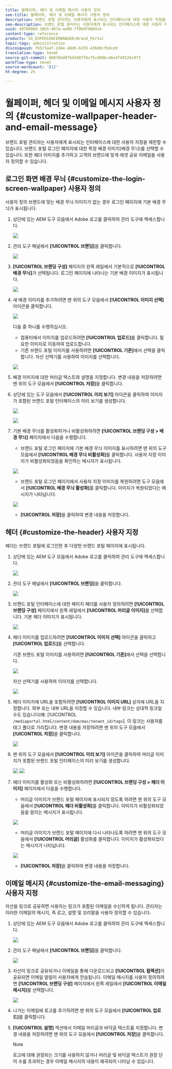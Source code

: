 ```yaml
---
title: 월페이퍼, 헤더 및 이메일 메시지 사용자 정의
seo-title: 월페이퍼, 헤더 및 이메일 메시지 사용자 정의
description: 브랜드 포털 관리자는 사용자에게 표시되는 인터페이스에 대한 사용자 지정을 제한할 수 있습니다. 브랜드 포털 로그인 페이지에 대한 특정 배경 이미지(배경 무늬)를 선택할 수 있습니다. 또한 헤더 이미지를 추가하고 고객의 브랜드에 맞게 에셋 공유 이메일을 사용자 정의할 수 있습니다.
seo-description: 브랜드 포털 관리자는 사용자에게 표시되는 인터페이스에 대한 사용자 지정을 제한할 수 있습니다. 브랜드 포털 로그인 페이지에 대한 특정 배경 이미지(배경 무늬)를 선택할 수 있습니다. 또한 헤더 이미지를 추가하고 고객의 브랜드에 맞게 에셋 공유 이메일을 사용자 정의할 수 있습니다.
uuid: e078d0b9-18b5-467a-ae90-7f0b9fd0d414
content-type: reference
products: SG_EXPERIENCEMANAGER/Brand_Portal
topic-tags: administration
discoiquuid: 7b573a4f-2d4e-48d6-b259-436d0cfbdce9
translation-type: tm+mt
source-git-commit: 86078dd07b5d487f8cf5cd08bc46e4745529c873
workflow-type: tm+mt
source-wordcount: '812'
ht-degree: 2%

---
```



# 월페이퍼, 헤더 및 이메일 메시지 사용자 정의 {#customize-wallpaper-header-and-email-message}

브랜드 포털 관리자는 사용자에게 표시되는 인터페이스에 대한 사용자 지정을 제한할 수 있습니다. 브랜드 포털 로그인 페이지에 대한 특정 배경 이미지(배경 무늬)를 선택할 수 있습니다. 또한 헤더 이미지를 추가하고 고객의 브랜드에 맞게 에셋 공유 이메일을 사용자 정의할 수 있습니다.

## 로그인 화면 배경 무늬 {#customize-the-login-screen-wallpaper} 사용자 정의

사용자 정의 브랜드에 맞는 배경 무늬 이미지가 없는 경우 로그인 페이지에 기본 배경 무늬가 표시됩니다.

1. 상단에 있는 AEM 도구 모음에서 Adobe 로고를 클릭하여 관리 도구에 액세스합니다.

   ![](assets/aemlogo.png)

1. 관리 도구 패널에서 **[!UICONTROL 브랜딩]**&#x200B;을 클릭합니다.


   ![](assets/admin-tools-panel-10.png)

1. **[!UICONTROL 브랜딩 구성]** 페이지의 왼쪽 레일에서 기본적으로 **[!UICONTROL 배경 무늬]**&#x200B;가 선택됩니다. 로그인 페이지에 나타나는 기본 배경 이미지가 표시됩니다.

   ![](assets/default_wallpaper.png)

1. 새 배경 이미지를 추가하려면 맨 위의 도구 모음에서 **[!UICONTROL 이미지 선택]** 아이콘을 클릭합니다.

   ![](assets/choose_wallpaperimage.png)

   다음 중 하나를 수행하십시오.

   * 컴퓨터에서 이미지를 업로드하려면 **[!UICONTROL 업로드]**&#x200B;를 클릭합니다. 필요한 이미지로 이동하여 업로드합니다.
   * 기존 브랜드 포털 이미지를 사용하려면 **[!UICONTROL 기존]**&#x200B;에서 선택을 클릭합니다. 자산 선택기를 사용하여 이미지를 선택합니다.

   ![](assets/asset-picker.png)

1. 배경 이미지에 대한 머리글 텍스트와 설명을 지정합니다. 변경 내용을 저장하려면 맨 위의 도구 모음에서 **[!UICONTROL 저장]**&#x200B;을 클릭합니다.

1. 상단에 있는 도구 모음에서 **[!UICONTROL 미리 보기]** 아이콘을 클릭하여 이미지가 포함된 브랜드 포털 인터페이스의 미리 보기를 생성합니다.

   ![](assets/chlimage_1.png)

   ![](assets/custom-wallpaper-preview.png)

1. 기본 배경 무늬를 활성화하거나 비활성화하려면 **[!UICONTROL 브랜딩 구성 > 배경 무늬]** 페이지에서 다음을 수행합니다.

   * 브랜드 포털 로그인 페이지에 기본 배경 무늬 이미지를 표시하려면 맨 위의 도구 모음에서 **[!UICONTROL 배경 무늬 비활성화]**&#x200B;를 클릭합니다. 사용자 지정 이미지가 비활성화되었음을 확인하는 메시지가 표시됩니다.

   ![](assets/chlimage_1-1.png)

   * 브랜드 포털 로그인 페이지에서 사용자 지정 이미지를 복원하려면 도구 모음에서 **[!UICONTROL 배경 무늬 활성화]**&#x200B;를 클릭합니다. 이미지가 복원되었다는 메시지가 나타납니다.

   ![](assets/chlimage_1-2.png)

   * **[!UICONTROL 저장]**&#x200B;을 클릭하여 변경 내용을 저장합니다.



## 헤더 {#customize-the-header} 사용자 지정

헤더는 브랜드 포털에 로그인한 후 다양한 브랜드 포털 페이지에 표시됩니다.

1. 상단에 있는 AEM 도구 모음에서 Adobe 로고를 클릭하여 관리 도구에 액세스합니다.

   ![](assets/aemlogo.png)

1. 관리 도구 패널에서 **[!UICONTROL 브랜딩]**&#x200B;을 클릭합니다.

   ![](assets/admin-tools-panel-11.png)

1. 브랜드 포털 인터페이스에 대한 페이지 헤더를 사용자 정의하려면 **[!UICONTROL 브랜딩 구성]** 페이지에서 왼쪽 레일에서 **[!UICONTROL 머리글 이미지]**&#x200B;를 선택합니다. 기본 헤더 이미지가 표시됩니다.

   ![](assets/default-header.png)

1. 헤더 이미지를 업로드하려면 **[!UICONTROL 이미지 선택]** 아이콘을 클릭하고 **[!UICONTROL 업로드]**&#x200B;를 선택합니다.

   기존 브랜드 포털 이미지를 사용하려면 **[!UICONTROL 기존]**&#x200B;에서 선택을 선택합니다.

   ![](assets/choose_wallpaperimage-1.png)

   자산 선택기를 사용하여 이미지를 선택합니다.

   ![](assets/asset-picker-header.png)

1. 헤더 이미지에 URL을 포함하려면 **[!UICONTROL 이미지 URL]** 상자에 URL을 지정합니다. 외부 또는 내부 URL을 지정할 수 있습니다. 내부 링크는 상대적 링크일 수도 있습니다(예:
   [!UICONTROL `/mediaportal.html/content/dam/mac/tenant_id/tags`].
이 링크는 사용자를 태그 폴더로 가리킵니다.
변경 내용을 저장하려면 맨 위의 도구 모음에서 **[!UICONTROL 저장]**&#x200B;을 클릭합니다.

   ![](assets/configure_brandingheaderimageurl.png)

1. 맨 위의 도구 모음에서 **[!UICONTROL 미리 보기]** 아이콘을 클릭하여 머리글 이미지가 포함된 브랜드 포털 인터페이스의 미리 보기를 생성합니다.

   ![](assets/chlimage_1-3.png)
   ![](assets/custom_header_preview.png)

1. 헤더 이미지를 활성화 또는 비활성화하려면 **[!UICONTROL 브랜딩 구성 > 헤더 이미지]** 페이지에서 다음을 수행합니다.

   * 머리글 이미지가 브랜드 포털 페이지에 표시되지 않도록 하려면 맨 위의 도구 모음에서 **[!UICONTROL 헤더 비활성화]**&#x200B;를 클릭합니다. 이미지가 비활성화되었음을 알리는 메시지가 표시됩니다.

   ![](assets/chlimage_1-4.png)

   * 머리글 이미지가 브랜드 포털 페이지에 다시 나타나도록 하려면 맨 위의 도구 모음에서 **[!UICONTROL 머리글]** 활성화를 클릭합니다. 이미지가 활성화되었다는 메시지가 나타납니다.

   ![](assets/chlimage_1-5.png)

   * **[!UICONTROL 저장]**&#x200B;을 클릭하여 변경 내용을 저장합니다.



## 이메일 메시지 {#customize-the-email-messaging} 사용자 지정

자산을 링크로 공유하면 사용자는 링크가 포함된 이메일을 수신하게 됩니다. 관리자는 이러한 이메일의 메시지, 즉 로고, 설명 및 꼬리말을 사용자 정의할 수 있습니다.

1. 상단에 있는 AEM 도구 모음에서 Adobe 로고를 클릭하여 관리 도구에 액세스합니다.

   ![](assets/aemlogo.png)

1. 관리 도구 패널에서 **[!UICONTROL 브랜딩]**&#x200B;을 클릭합니다.

   ![](assets/admin-tools-panel-12.png)

1. 자산이 링크로 공유되거나 이메일을 통해 다운로드되고 **[!UICONTROL 컬렉션]**&#x200B;이 공유되면 이메일 알림이 사용자에게 전송됩니다. 이메일 메시지를 사용자 정의하려면 **[!UICONTROL 브랜딩 구성]** 페이지에서 왼쪽 레일에서 **[!UICONTROL 이메일 메시지]**&#x200B;를 선택합니다.

   ![](assets/configure-branding-page-email.png)

1. 나가는 이메일에 로고를 추가하려면 맨 위의 도구 모음에서 **[!UICONTROL 업로드]**&#x200B;를 클릭합니다.

1. **[!UICONTROL 설명]** 섹션에서 이메일 머리글과 바닥글 텍스트를 지정합니다. 변경 내용을 저장하려면 맨 위의 도구 모음에서 **[!UICONTROL 저장]**&#x200B;을 클릭합니다.

   >[!NOTE]
   >
   >로고에 대해 권장되는 크기를 사용하지 않거나 머리글 및 바닥글 텍스트가 권장 단어 수를 초과하는 경우 이메일 메시지의 내용이 왜곡되어 나타날 수 있습니다.
